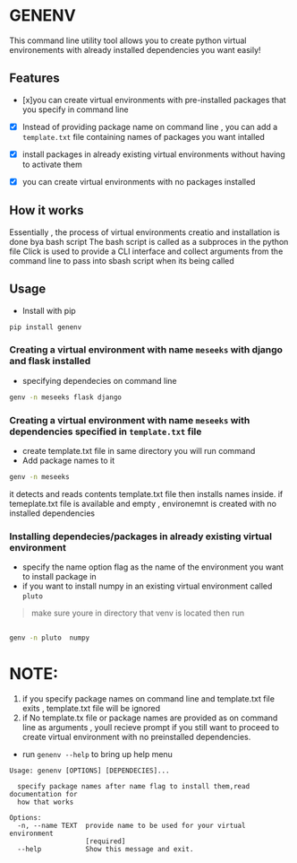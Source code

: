 # GENENV
This  command line utility tool allows you to create python virtual environements with already installed dependencies
you want easily!

## Features
- [x]you can create virtual environments with pre-installed packages that you specify in command line
- [x] Instead of providing package name on command line , you can add a `template.txt` file containing
names of packages you want intalled 
- [x] install packages in already existing virtual environments without having to activate them
- [x] you can create virtual environments with no packages installed 


## How it works 
Essentially , the process of virtual environments creatio and installation is done bya bash script
The bash script is called as a subproces in the python file
Click is used to provide a CLI interface  and collect arguments from the command line to pass into sbash script when 
its being called

## Usage

- Install with pip
```bash
pip install genenv
```

### Creating a virtual environment with name `meseeks` with django and flask installed 
- specifying dependecies on command line
```bash
genv -n meseeks flask django
```


### Creating a virtual environment with name `meseeks` with dependencies specified in `template.txt` file
- create template.txt file in same directory you will run command
- Add package names to it
```bash 
genv -n meseeks 
```
it detects  and reads contents template.txt file
then installs names inside.
if temeplate.txt file is available and empty , environemnt is created with no installed dependencies


### Installing dependecies/packages in already existing virtual environment
- specify the name option flag as the name of the environment  you want to install package in
- if you want to install numpy in an existing virtual environment called `pluto`
>make sure youre in directory that venv is located then run
```bash
 
genv -n pluto  numpy
```


# NOTE:
1. if you specify package names on command line and template.txt file exits ,  template.txt file will be ignored
2. if  No template.tx file or package names are provided as on command line as arguments , youll recieve prompt if you still
want to proceed to create virtual environment with no preinstalled dependencies.





- run `genenv --help` to bring up help menu

```
Usage: genenv [OPTIONS] [DEPENDECIES]...

  specify package names after name flag to install them,read documentation for
  how that works

Options:
  -n, --name TEXT  provide name to be used for your virtual environment
                   [required]
  --help           Show this message and exit.
```
